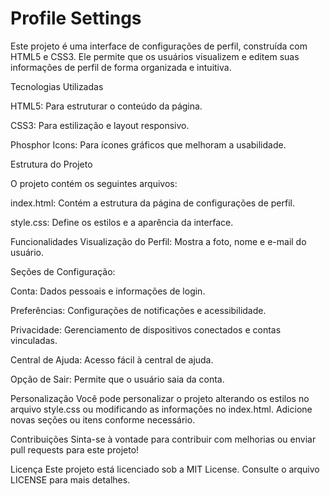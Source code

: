 <h1>Profile Settings</h1>

Este projeto é uma interface de configurações de perfil, construída com HTML5 e CSS3. Ele permite que os usuários visualizem e editem suas informações de perfil de forma organizada e intuitiva.

<span>Tecnologias Utilizadas<span/>

HTML5: Para estruturar o conteúdo da página.

CSS3: Para estilização e layout responsivo.

Phosphor Icons: Para ícones gráficos que melhoram a usabilidade.

Estrutura do Projeto

O projeto contém os seguintes arquivos:

index.html: Contém a estrutura da página de configurações de perfil.

style.css: Define os estilos e a aparência da interface.

Funcionalidades
Visualização do Perfil: Mostra a foto, nome e e-mail do usuário.

Seções de Configuração:

Conta: Dados pessoais e informações de login.

Preferências: Configurações de notificações e acessibilidade.

Privacidade: Gerenciamento de dispositivos conectados e contas vinculadas.

Central de Ajuda: Acesso fácil à central de ajuda.

Opção de Sair: Permite que o usuário saia da conta.

Personalização
Você pode personalizar o projeto alterando os estilos no arquivo style.css ou modificando as informações no index.html. Adicione novas seções ou itens conforme necessário.

Contribuições
Sinta-se à vontade para contribuir com melhorias ou enviar pull requests para este projeto!

Licença
Este projeto está licenciado sob a MIT License. Consulte o arquivo LICENSE para mais detalhes.
